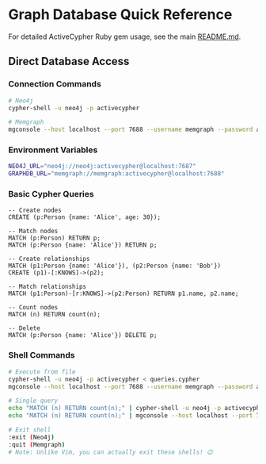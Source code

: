 # Graph Database Quick Reference

For detailed ActiveCypher Ruby gem usage, see the main [README.md](README.md).

## Direct Database Access

### Connection Commands
```bash
# Neo4j
cypher-shell -u neo4j -p activecypher

# Memgraph
mgconsole --host localhost --port 7688 --username memgraph --password activecypher --use-ssl=false
```

### Environment Variables
```bash
NEO4J_URL="neo4j://neo4j:activecypher@localhost:7687"
GRAPHDB_URL="memgraph://memgraph:activecypher@localhost:7688"
```

### Basic Cypher Queries
```cypher
-- Create nodes
CREATE (p:Person {name: 'Alice', age: 30});

-- Match nodes
MATCH (p:Person) RETURN p;
MATCH (p:Person {name: 'Alice'}) RETURN p;

-- Create relationships
MATCH (p1:Person {name: 'Alice'}), (p2:Person {name: 'Bob'})
CREATE (p1)-[:KNOWS]->(p2);

-- Match relationships
MATCH (p1:Person)-[r:KNOWS]->(p2:Person) RETURN p1.name, p2.name;

-- Count nodes
MATCH (n) RETURN count(n);

-- Delete
MATCH (p:Person {name: 'Alice'}) DELETE p;
```

### Shell Commands
```bash
# Execute from file
cypher-shell -u neo4j -p activecypher < queries.cypher
mgconsole --host localhost --port 7688 --username memgraph --password activecypher < queries.cypher

# Single query
echo "MATCH (n) RETURN count(n);" | cypher-shell -u neo4j -p activecypher
echo "MATCH (n) RETURN count(n);" | mgconsole --host localhost --port 7688 --username memgraph --password activecypher

# Exit shell
:exit (Neo4j)
:quit (Memgraph)
# Note: Unlike Vim, you can actually exit these shells! 😉
```